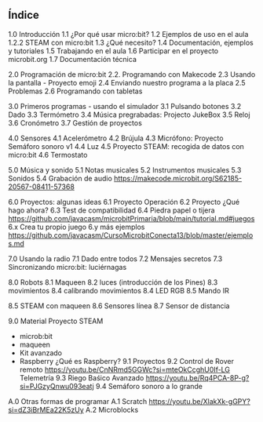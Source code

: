 ## Índice

1.0 Introducción
1.1 ¿Por qué usar micro:bit?
1.2 Ejemplos de uso en el aula
1.2.2 STEAM con micro:bit
1.3 ¿Qué necesito?
1.4 Documentación, ejemplos y tutoriales
1.5 Trabajando en el aula
1.6 Participar en el proyecto microbit.org
1.7 Documentación técnica


2.0 Programación de micro:bit
2.2. Programando con Makecode
2.3 Usando la pantalla - Proyecto emoji
2.4 Enviando nuestro programa  a la placa
2.5 Problemas
2.6 Programando con tabletas 


3.0 Primeros programas - usando el simulador
3.1 Pulsando botones
3.2 Dado
3.3 Termómetro
3.4 Música pregrabadas:   Projecto JukeBox
3.5 Reloj
3.6 Cronómetro 
3.7 Gestión de proyectos


4.0 Sensores
4.1 Acelerómetro
4.2 Brújula
4.3 Micrófono: Proyecto Semáforo sonoro v1
4.4 Luz
4.5 Proyecto STEAM: recogida de datos con micro:bit
4.6 Termostato

5.0 Música y sonido
5.1 Notas musicales
5.2 Instrumentos musicales
5.3 Sonidos
5.4 Grabación de audio https://makecode.microbit.org/S62185-20567-08411-57368

6.0 Proyectos: algunas ideas
6.1 Proyecto Operación 
6.2 Proyecto ¿Qué hago ahora?
6.3 Test de compatibilidad
6.4 Piedra papel o tijera https://github.com/javacasm/microbitPrimaria/blob/main/tutorial.md#juegos
6.x Crea tu propio juego
6.y más ejemplos  https://github.com/javacasm/CursoMicrobitConecta13/blob/master/ejemplos.md

7.0 Usando la radio
7.1 Dado entre todos
7.2 Mensajes secretos
7.3 Sincronizando micro:bit: luciérnagas

8.0 Robots
8.1 Maqueen
8.2 luces (introducción de los Pines)
8.3 movimientos
	8.4 calibrando movimientos
8.4 LED RGB
8.5 Mando IR

8.5 STEAM con maqueen
8.6 Sensores línea
8.7 Sensor de distancia

9.0 Material Proyecto STEAM
* microb:bit
* maqueen
* Kit avanzado
* Raspberry ¿Qué es Raspberry?
9.1 Proyectos
9.2 Control de Rover remoto https://youtu.be/CnNRmd5GGWc?si=mteOkCcghU0If-LG
	Telemetría
9.3 Riego 
	Baśico
	Avanzado https://youtu.be/Rq4PCA-8P-g?si=PJGzyQnwu093eatj
9.4 Semáforo sonoro a lo grande

A.0 Otras formas de programar
A.1 Scratch  https://youtu.be/XlakXk-gGPY?si=dZ3iBrMEa22K5zUy
A.2 Microblocks